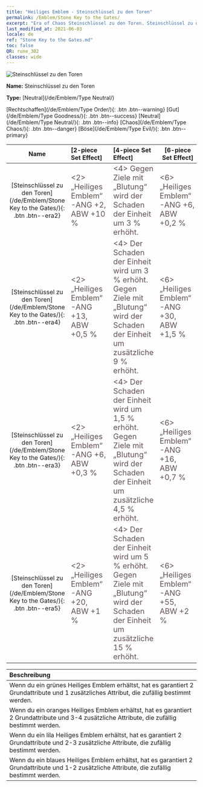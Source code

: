 ```yaml
---
title: "Heiliges Emblem - Steinschlüssel zu den Toren"
permalink: /Emblem/Stone Key to the Gates/
excerpt: "Era of Chaos Steinschlüssel zu den Toren. Steinschlüssel zu den Toren. Era of Chaos Heiliges Emblem Steinschlüssel zu den Toren. Era of Chaos Neutral Steinschlüssel zu den Toren"
last_modified_at: 2021-06-03
locale: de
ref: "Stone Key to the Gates.md"
toc: false
QR: rune_302
classes: wide
---
```


  ![Steinschlüssel zu den Toren](/images/r/rune_icon_302.png)

 **Name:** Steinschlüssel zu den Toren

 **Type:** [Neutral](/de/Emblem/Type Neutral/)

  [Rechtschaffen](/de/Emblem/Type Order/){: .btn .btn--warning}   [Gut](/de/Emblem/Type Goodness/){: .btn .btn--success}   [Neutral](/de/Emblem/Type Neutral/){: .btn .btn--info}   [Chaos](/de/Emblem/Type Chaos/){: .btn .btn--danger}   [Böse](/de/Emblem/Type Evil/){: .btn .btn--primary} 

  |  Name    | [2-piece Set Effect] | [4-piece Set Effect] | [6-piece Set Effect]  | 
  |:-----------------------:|:-------------------|:-----------------|----------------| 
  | [Steinschlüssel zu den Toren](/de/Emblem/Stone Key to the Gates/){: .btn .btn--era2} | <span style="color: #645252;font-size:20px">&lt;2&gt; „Heiliges Emblem“-ANG +2, ABW +10 %</span> | <span style="color: #645252;font-size:20px">&lt;4&gt; Gegen Ziele mit „Blutung“ wird der Schaden der Einheit um 3 % erhöht.</span> | <span style="color: #645252;font-size:20px">&lt;6&gt; „Heiliges Emblem“-ANG +6, ABW +0,2 %</span> | 
  | [Steinschlüssel zu den Toren](/de/Emblem/Stone Key to the Gates/){: .btn .btn--era4} | <span style="color: #645252;font-size:20px">&lt;2&gt; „Heiliges Emblem“-ANG +13, ABW +0,5 %</span> | <span style="color: #645252;font-size:20px">&lt;4&gt; Der Schaden der Einheit wird um 3 % erhöht. Gegen Ziele mit „Blutung“ wird der Schaden der Einheit um zusätzliche 9 % erhöht.</span> | <span style="color: #645252;font-size:20px">&lt;6&gt; „Heiliges Emblem“-ANG +30, ABW +1,5 %</span> | 
  | [Steinschlüssel zu den Toren](/de/Emblem/Stone Key to the Gates/){: .btn .btn--era3} | <span style="color: #645252;font-size:20px">&lt;2&gt; „Heiliges Emblem“-ANG +6, ABW +0,3 %</span> | <span style="color: #645252;font-size:20px">&lt;4&gt; Der Schaden der Einheit wird um 1,5 % erhöht. Gegen Ziele mit „Blutung“ wird der Schaden der Einheit um zusätzliche 4,5 % erhöht.</span> | <span style="color: #645252;font-size:20px">&lt;6&gt; „Heiliges Emblem“-ANG +16, ABW +0,7 %</span> | 
  | [Steinschlüssel zu den Toren](/de/Emblem/Stone Key to the Gates/){: .btn .btn--era5} | <span style="color: #645252;font-size:20px">&lt;2&gt; „Heiliges Emblem“-ANG +20, ABW +1 %</span> | <span style="color: #645252;font-size:20px">&lt;4&gt; Der Schaden der Einheit wird um 5 % erhöht. Gegen Ziele mit „Blutung“ wird der Schaden der Einheit um zusätzliche 15 % erhöht.</span> | <span style="color: #645252;font-size:20px">&lt;6&gt; „Heiliges Emblem“-ANG +55, ABW +2 %</span> | 

  |         Beschreibung            | 
  |:-------------------------------|
  | Wenn du ein grünes Heiliges Emblem erhältst, hat es garantiert 2 Grundattribute und 1 zusätzliches Attribut, die zufällig bestimmt werden. |
  | Wenn du ein oranges Heiliges Emblem erhältst, hat es garantiert 2 Grundattribute und 3-4 zusätzliche Attribute, die zufällig bestimmt werden. |
  | Wenn du ein lila Heiliges Emblem erhältst, hat es garantiert 2 Grundattribute und 2-3 zusätzliche Attribute, die zufällig bestimmt werden. |
  | Wenn du ein blaues Heiliges Emblem erhältst, hat es garantiert 2 Grundattribute und 1-2 zusätzliche Attribute, die zufällig bestimmt werden. |
